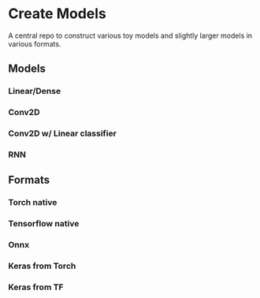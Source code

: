 # Create Models

A central repo to construct various toy models and slightly larger models in various formats.

## Models

### Linear/Dense

### Conv2D

### Conv2D w/ Linear classifier

### RNN

## Formats

### Torch native

### Tensorflow native

### Onnx

### Keras from Torch

### Keras from TF




